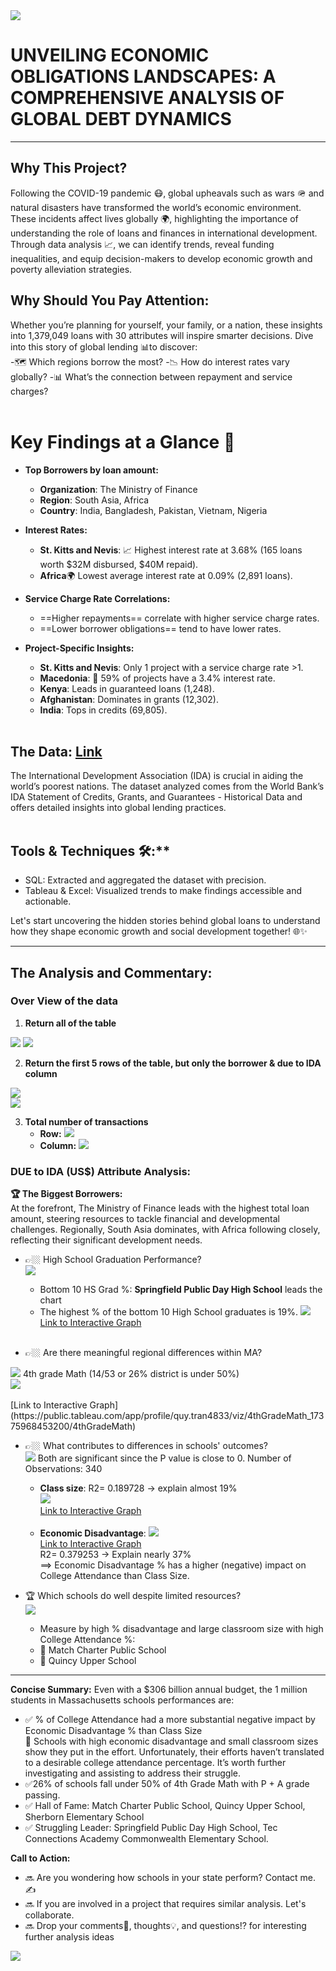 <img src="images/FinanceSQL/IDATitle.jpg?raw=true"/>

# UNVEILING ECONOMIC OBLIGATIONS LANDSCAPES: A COMPREHENSIVE ANALYSIS OF GLOBAL DEBT DYNAMICS 
---

## Why This Project?

Following the COVID-19 pandemic 😷, global upheavals such as wars 🪖 and natural disasters have transformed the world’s economic environment. These incidents affect lives globally 🌍, highlighting the importance of understanding the role of loans and finances in international development. Through data analysis 📈, we can identify trends, reveal funding inequalities, and equip decision-makers to develop economic growth and poverty alleviation strategies.<br>

## Why Should You Pay Attention:

Whether you’re planning for yourself, your family, or a nation, these insights into 1,379,049 loans with 30 attributes will inspire smarter decisions. Dive into this story of global lending 📊to discover:<br>
    -🗺️ Which regions borrow the most?
    -📉 How do interest rates vary globally?
    -📊 What’s the connection between repayment and service charges?<br><br>

# Key Findings at a Glance 🚀

  - **Top Borrowers by loan amount:**
    - **Organization**: The Ministry of Finance
    - **Region**: South Asia, Africa
    - **Country**: India, Bangladesh, Pakistan, Vietnam, Nigeria<br>
 
  - **Interest Rates:**
    - **St. Kitts and Nevis**: 📈 Highest interest rate at 3.68% (165 loans worth $32M disbursed, $40M repaid).
    - **Africa**🌍 Lowest average interest rate at 0.09% (2,891 loans).<br>
    
  - **Service Charge Rate Correlations:**
    - ==Higher repayments== correlate with higher service charge rates.
    - ==Lower borrower obligations== tend to have lower rates.<br>
    
  - **Project-Specific Insights:**
    - **St. Kitts and Nevis**: Only 1 project with a service charge rate >1.
    - **Macedonia**: 🚩 59% of projects have a 3.4% interest rate.
    - **Kenya**: Leads in guaranteed loans (1,248).
    - **Afghanistan**: Dominates in grants (12,302).
    - **India**: Tops in credits (69,805).<br>
    <br>
## The Data: [Link](https://financesone.worldbank.org/ida-statement-of-credits-grants-and-guarantees-historical-data/DS00976)

The International Development Association (IDA) is crucial in aiding the world’s poorest nations. The dataset analyzed comes from the World Bank’s IDA Statement of Credits, Grants, and Guarantees - Historical Data and offers detailed insights into global lending practices.<br><br>

## Tools & Techniques 🛠️:**
  -  SQL: Extracted and aggregated the dataset with precision.
  -  Tableau & Excel: Visualized trends to make findings accessible and actionable.<br>
  
Let's start uncovering the hidden stories behind global loans to understand how they shape economic growth and social development together! 🌐✨<br>

---
## The Analysis and Commentary:

### Over View of the data

1.    **Return all of the table**
<th><img src="images/FinanceSQL/1CODE_DataOverView.png?raw=true"/>
<th><img src="images/FinanceSQL/1DataOverView.png?raw=true"/><br><th>

2.  **Return the first 5 rows of the table, but only the borrower & due to IDA column**<br>
<th><img src="images/FinanceSQL/2CODE_OverView5Row.png?raw=true"/><br><th>
<th><img src="images/FinanceSQL/2OverView5Row.png?raw=true"/><br><th>

3.  **Total number of transactions**<br>
      - **Row:**  <img src="images/FinanceSQL/3CODETotalCount.png?raw=true"/> <br>
      - **Column:**    <img src="images/FinanceSQL/3CODETotalCountColumn.png?raw=true"/><br>

### DUE to IDA (US$) Attribute Analysis:
  **🏆 The Biggest Borrowers:** <br>
At the forefront, The Ministry of Finance leads with the highest total loan amount, steering resources to tackle financial and developmental challenges. Regionally, South Asia dominates, with Africa following closely, reflecting their significant development needs.





  - 👉🏼 High School Graduation Performance?<br>
    <img src="images/HighSchool.jpg?raw=true"/>
    - Bottom 10 HS Grad %: **Springfield Public Day High School** leads the chart<br>
    - The highest % of the bottom 10 High School graduates is 19%. 
 <img src="images/Bottom 10 HS.png?raw=true"/><br>
 [Link to Interactive Graph](https://public.tableau.com/app/profile/quy.tran4833/viz/MassStatBottom10HSGrad/Bottom10HSGrad)<br><br>

  - 👉🏼 Are there meaningful regional differences within MA? <br>
   <img src="images/ILoveMath.jpg?raw=true"/>
      4th grade Math (14/53 or 26% district is under 50%)<br>
        <img src="images/4th Grade Math.png?raw=true"/><br><br>
 [Link to Interactive Graph](https://public.tableau.com/app/profile/quy.tran4833/viz/4thGradeMath_17375968453200/4thGradeMath)
    
  - 👉🏼 What contributes to differences in schools' outcomes?<br>
    <img src="images/Score.jpg?raw=true"/>
      Both are significant since the P value is close to 0. Number of Observations: 340<br>
      - **Class size**: 
         R2= 0.189728 -> explain almost 19%<br>
       <img src="images/College Attendance vs Class Size.png?raw=true"/><br>
 [Link to Interactive Graph](https://public.tableau.com/app/profile/quy.tran4833/viz/CollegeAttendancevsClassSize_17375967565970/CollegeAttendancevsClassSize)<br><br>
      - **Economic Disadvantage**:
        <img src="images/College Attendance vs Econ Disadvtg.png?raw=true"/><br>
 [Link to Interactive Graph](https://public.tableau.com/app/profile/quy.tran4833/viz/CollegeAttendancevsEconDisadvtg/CollegeAttendancevsEconDisadvtg)    
         R2= 0.379253 -> Explain nearly 37%<br>
       ==> Economic Disadvantage % has a higher (negative) impact on College Attendance than Class Size.<br>    
 
   - 🏆 Which schools do well despite limited resources?<br>
   <img src="images/College Graduation.JPG?raw=true"/><br>  
      - Measure by high % disadvantage and large classroom size with high College Attendance %:<br>
      - 🥇 Match Charter Public School<br>
      - 🥇 Quincy Upper School<br>
 
---
**Concise Summary:**
    Even with a $306 billion annual budget, the 1 million students in Massachusetts schools performances are:<br>
  - ✅ % of College Attendance had a more substantial negative impact by Economic Disadvantage % than Class Size<br>
         👏 Schools with high economic disadvantage and small classroom sizes show they put in the effort. Unfortunately, their efforts haven’t translated to a desirable college attendance percentage. It’s worth further investigating and assisting to address their struggle.<br>
  - ✅26% of schools fall under 50% of 4th Grade Math with P + A grade passing.<br>
  - ✅ Hall of Fame: Match Charter Public School, Quincy Upper School, Sherborn Elementary School<br>
  - ✅ Struggling Leader: Springfield Public Day High School, Tec Connections Academy Commonwealth Elementary School.<br>

**Call to Action:**
  - 🔜 Are you wondering how schools in your state perform? Contact me. ✍️ <br>
  - 🔜 If you are involved in a project that requires similar analysis.  Let's collaborate.<br>
  - 🔜 Drop your comments💬, thoughts💡, and questions⁉️ for interesting further analysis ideas<br>
  
<img src="images/FloralBorder.JPG?raw=true"/>
